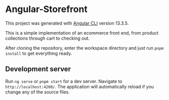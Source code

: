 # Angular-Storefront

This project was generated with [Angular CLI](https://github.com/angular/angular-cli) version 13.3.5.

This is a simple implementation of an ecommerce front end, from product collections through cart to checking out.

After cloning the repository, enter the workspace directory and just run `pnpm install` to get everything ready.

## Development server

Run `ng serve` or `pnpm start` for a dev server. Navigate to `http://localhost:4200/`. The application will automatically reload if you change any of the source files.